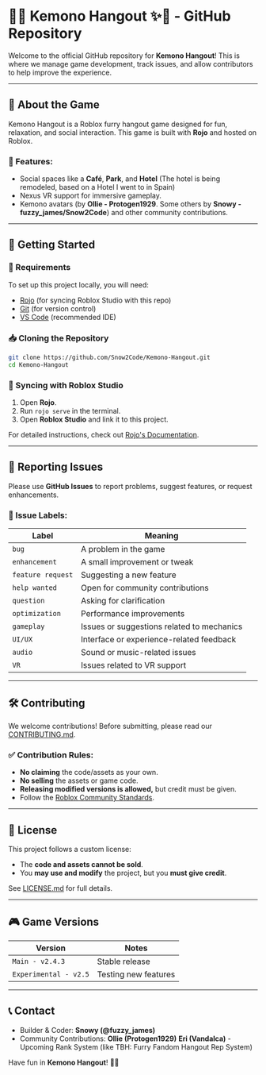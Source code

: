 # 🐾✨ Kemono Hangout ✨🐾 - GitHub Repository

Welcome to the official GitHub repository for **Kemono Hangout**! This is where we manage game development, track issues, and allow contributors to help improve the experience.

---
## 📌 About the Game
Kemono Hangout is a Roblox furry hangout game designed for fun, relaxation, and social interaction. This game is built with **Rojo** and hosted on Roblox.

### 🌟 Features:
- Social spaces like a **Café**, **Park**, and **Hotel** (The hotel is being remodeled, based on a Hotel I went to in Spain)
- Nexus VR support for immersive gameplay.
- Kemono avatars (by **Ollie - Protogen1929**. Some others by **Snowy - fuzzy_james/Snow2Code**) and other community contributions.

---
## 🚀 Getting Started
### 🔧 Requirements
To set up this project locally, you will need:
- [Rojo](https://rojo.space/docs) (for syncing Roblox Studio with this repo)
- [Git](https://git-scm.com/) (for version control)
- [VS Code](https://code.visualstudio.com/) (recommended IDE)

### 📥 Cloning the Repository
```sh
git clone https://github.com/Snow2Code/Kemono-Hangout.git
cd Kemono-Hangout
```

### 🔄 Syncing with Roblox Studio
1. Open **Rojo**.
2. Run `rojo serve` in the terminal.
3. Open **Roblox Studio** and link it to this project.

For detailed instructions, check out [Rojo's Documentation](https://rojo.space/docs).

---
## 📢 Reporting Issues
Please use **GitHub Issues** to report problems, suggest features, or request enhancements.

### 📌 Issue Labels:
| Label | Meaning |
|--------|---------|
| `bug` | A problem in the game |
| `enhancement` | A small improvement or tweak |
| `feature request` | Suggesting a new feature |
| `help wanted` | Open for community contributions |
| `question` | Asking for clarification |
| `optimization` | Performance improvements |
| `gameplay` | Issues or suggestions related to mechanics |
| `UI/UX` | Interface or experience-related feedback |
| `audio` | Sound or music-related issues |
| `VR` | Issues related to VR support |

---
## 🛠 Contributing
We welcome contributions! Before submitting, please read our [CONTRIBUTING.md](CONTRIBUTING.md).

### ✅ Contribution Rules:
- **No claiming** the code/assets as your own.
- **No selling** the assets or game code.
- **Releasing modified versions is allowed,** but credit must be given.
- Follow the [Roblox Community Standards](https://en.help.roblox.com/hc/en-us/articles/115004647846).

---
## 📜 License
This project follows a custom license:
- The **code and assets cannot be sold**.
- You **may use and modify** the project, but you **must give credit**.

See [LICENSE.md](LICENSE.md) for full details.

---
## 🎮 Game Versions
| Version | Notes |
|---------|-------|
| `Main - v2.4.3` | Stable release |
| `Experimental - v2.5` | Testing new features |

---
## 📞 Contact
- Builder & Coder: **Snowy (@fuzzy_james)**
- Community Contributions:
  **Ollie (Protogen1929)**
  **Eri (Vandalca)** - Upcoming Rank System (like TBH: Furry Fandom Hangout Rep System)

Have fun in **Kemono Hangout**! 🐾✨
